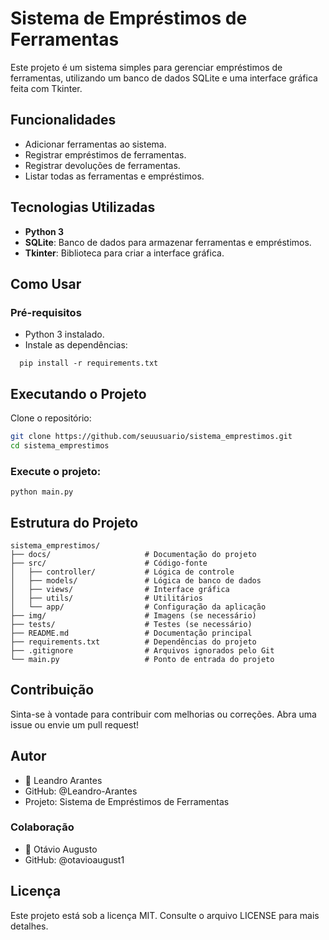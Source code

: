 # Sistema de Empréstimos de Ferramentas

Este projeto é um sistema simples para gerenciar empréstimos de ferramentas, utilizando um banco de dados SQLite e uma interface gráfica feita com Tkinter.

## Funcionalidades

- Adicionar ferramentas ao sistema.
- Registrar empréstimos de ferramentas.
- Registrar devoluções de ferramentas.
- Listar todas as ferramentas e empréstimos.

## Tecnologias Utilizadas

- **Python 3**
- **SQLite**: Banco de dados para armazenar ferramentas e empréstimos.
- **Tkinter**: Biblioteca para criar a interface gráfica.

## Como Usar

### Pré-requisitos

- Python 3 instalado.
- Instale as dependências:

```
  pip install -r requirements.txt
```

## Executando o Projeto
Clone o repositório:
  ```bash
git clone https://github.com/seuusuario/sistema_emprestimos.git
cd sistema_emprestimos
```
### Execute o projeto:

``` 
python main.py 
```
## Estrutura do Projeto
```
sistema_emprestimos/
├── docs/                     # Documentação do projeto
├── src/                      # Código-fonte
│   ├── controller/           # Lógica de controle
│   ├── models/               # Lógica de banco de dados
│   ├── views/                # Interface gráfica
│   ├── utils/                # Utilitários
│   └── app/                  # Configuração da aplicação
├── img/                      # Imagens (se necessário)
├── tests/                    # Testes (se necessário)
├── README.md                 # Documentação principal
├── requirements.txt          # Dependências do projeto
├── .gitignore                # Arquivos ignorados pelo Git
└── main.py                   # Ponto de entrada do projeto
```

## Contribuição
Sinta-se à vontade para contribuir com melhorias ou correções. Abra uma issue ou envie um pull request!

## Autor

* 👤 Leandro Arantes
* GitHub: @Leandro-Arantes
* Projeto: Sistema de Empréstimos de Ferramentas

### Colaboração 
* 👤 Otávio Augusto
* GitHub: @otavioaugust1

## Licença
Este projeto está sob a licença MIT. Consulte o arquivo LICENSE para mais detalhes.
